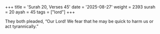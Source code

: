 +++
title = 'Surah 20, Verses 45'
date = '2025-08-27'
weight = 2393
surah = 20
ayah = 45
tags = ["lord"]
+++

They both pleaded, “Our Lord! We fear that he may be quick to harm us or act tyrannically.”